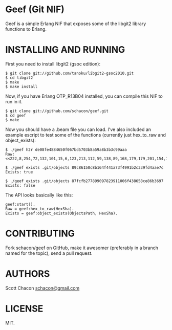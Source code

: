 Geef (Git NIF)
================

Geef is a simple Erlang NIF that exposes some of the libgit2 library functions
to Erlang.

INSTALLING AND RUNNING
========================

First you need to install libgit2 (gsoc edition):

    $ git clone git://github.com/tanoku/libgit2-gsoc2010.git
    $ cd libgit2
    $ make
    $ make install

Now, if you have Erlang OTP_R13B04 installed, you can compile this NIF to run
in it.

    $ git clone git://github.com/schacon/geef.git
    $ cd geef
    $ make

Now you should have a .beam file you can load.  I've also included an example
escript to test some of the functions (currently just hex_to_raw and object_exists):

    $ ./geef h2r de08fe4884650f067bd5703b8a59a8b3b3c99aaa
    Raw: <<222,8,254,72,132,101,15,6,123,213,112,59,138,89,168,179,179,201,154,170>>

    $ ./geef exists .git/objects 89c86150c8b164f441a73f4991b2c339fd4aae7c
    Exists: true

    $ ./geef exists .git/objects 87fcfb277899097823911006f438658ce86b3697
    Exists: false

The API looks basically like this:

    geef:start().
    Raw = geef:hex_to_raw(HexSha).
    Exists = geef:object_exists(ObjectsPath, HexSha).


CONTRIBUTING
==============

Fork schacon/geef on GitHub, make it awesomer (preferably in a branch named
for the topic), send a pull request.


AUTHORS 
==============

Scott Chacon <schacon@gmail.com>


LICENSE
==============

MIT.

